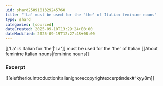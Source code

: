```yaml
---
uid: shard2509101329245760
title: "'La' must be used for the 'the' of Italian feminine nouns"
type: shard
categories: [sourced]
dateCreated: 2025-09-10T13:29:24+08:00
dateModified: 2025-09-19T12:27:48+08:00
---
```

[['La' is Italian for 'the'|'La']] must be used for the 'the' of Italian [[About feminine Italian nouns|feminine nouns]]
### Excerpt
![[eleftheriouIntroductionItalianignorecopyrightexcerptindex#^kyy8m]]